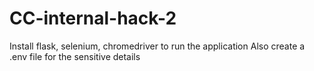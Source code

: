 # CC-internal-hack-2

Install flask,  selenium, chromedriver to run the application
Also create a .env file for the sensitive details